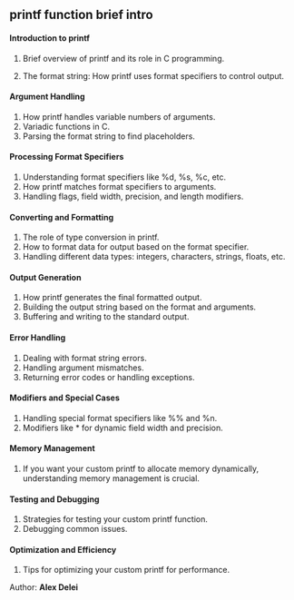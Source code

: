 ## printf function brief intro

#### Introduction to printf

1. Brief overview of printf and its role in C programming.

2. The format string: How printf uses format specifiers to control output.
#### Argument Handling

1. How printf handles variable numbers of arguments.
2. Variadic functions in C.
3. Parsing the format string to find placeholders.
#### Processing Format Specifiers

1. Understanding format specifiers like %d, %s, %c, etc.
2. How printf matches format specifiers to arguments.
3. Handling flags, field width, precision, and length modifiers.
#### Converting and Formatting

1. The role of type conversion in printf.
2. How to format data for output based on the format specifier.
3. Handling different data types: integers, characters, strings, floats, etc.
#### Output Generation

1. How printf generates the final formatted output.
2. Building the output string based on the format and arguments.
3. Buffering and writing to the standard output.
#### Error Handling

1. Dealing with format string errors.
2. Handling argument mismatches.
3. Returning error codes or handling exceptions.
#### Modifiers and Special Cases

1. Handling special format specifiers like %% and %n.
2. Modifiers like * for dynamic field width and precision.
#### Memory Management

1. If you want your custom printf to allocate memory dynamically, understanding memory management is crucial.
#### Testing and Debugging

1. Strategies for testing your custom printf function.
2. Debugging common issues.
#### Optimization and Efficiency

1. Tips for optimizing your custom printf for performance.

Author: **Alex Delei**